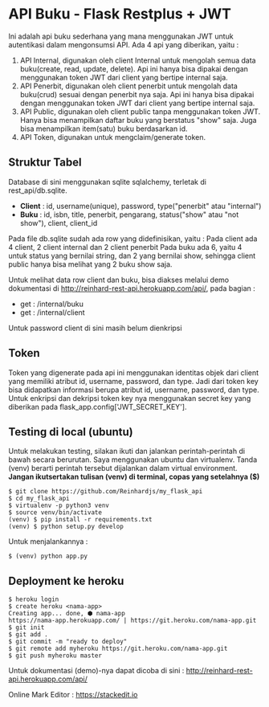 
API Buku - Flask Restplus + JWT
====================

Ini adalah api buku sederhana yang mana menggunakan JWT untuk autentikasi dalam mengonsumsi API.
Ada 4 api yang diberikan, yaitu :
1. API Internal, digunakan oleh client Internal untuk mengolah semua data buku(create, read, update, delete). Api ini hanya bisa dipakai dengan menggunakan token JWT dari client yang bertipe internal saja.
2. API Penerbit, digunakan oleh client penerbit untuk mengolah data buku(crud) sesuai dengan penerbit nya saja. Api ini hanya bisa dipakai dengan menggunakan token JWT dari client yang bertipe internal saja.
3. API Public, digunakan oleh client public tanpa menggunakan token JWT. Hanya bisa menampilkan daftar buku yang berstatus "show" saja. Juga bisa menampilkan item(satu) buku berdasarkan id.
4. API Token, digunakan untuk mengclaim/generate token.


## Struktur Tabel
Database di sini menggunakan sqlite sqlalchemy, terletak di rest_api/db.sqlite.
 - **Client** : id, username(unique), password, type("penerbit" atau "internal")
 - **Buku** : id, isbn, title, penerbit, pengarang, status("show" atau "not show"), client, client_id

Pada file db.sqlite sudah ada row yang didefinisikan, yaitu :
Pada client ada 4 client, 2 client internal dan 2 client penerbit
Pada buku ada 6, yaitu 4 untuk status yang bernilai string, dan 2 yang bernilai show, sehingga client public hanya bisa melihat yang 2 buku show saja.

Untuk melihat data row client dan buku, bisa diakses melalui demo dokumentasi di http://reinhard-rest-api.herokuapp.com/api/, pada bagian :
- get : /internal/buku
- get : /internal/client

Untuk password client di sini masih belum dienkripsi

## Token
Token yang digenerate pada api ini menggunakan identitas objek dari client yang memiliki atribut id, username, password, dan type. Jadi dari token key bisa didapatkan informasi berupa atribut id, username, password, dan type. Untuk enkripsi dan dekripsi token key nya menggunakan secret key yang diberikan pada flask_app.config['JWT_SECRET_KEY'].

## Testing di local (ubuntu)
Untuk melakukan testing, silakan ikuti dan jalankan perintah-perintah di bawah secara berurutan. Saya menggunakan ubuntu dan virtualenv. Tanda (venv) berarti perintah tersebut dijalankan dalam virtual environment. **Jangan ikutsertakan tulisan (venv) di terminal, copas yang setelahnya ($)**

	$ git clone https://github.com/Reinhardjs/my_flask_api
	$ cd my_flask_api
	$ virtualenv -p python3 venv
	$ source venv/bin/activate
	(venv) $ pip install -r requirements.txt
	(venv) $ python setup.py develop

Untuk menjalankannya :

    $ (venv) python app.py

## Deployment ke heroku

    $ heroku login
    $ create heroku <nama-app>
    Creating app... done, ⬢ nama-app
    https://nama-app.herokuapp.com/ | https://git.heroku.com/nama-app.git
    $ git init
    $ git add .
    $ git commit -m "ready to deploy"
    $ git remote add myheroku https://git.heroku.com/nama-app.git
    $ git push myheroku master

Untuk dokumentasi (demo)-nya dapat dicoba di sini :
http://reinhard-rest-api.herokuapp.com/api/

Online Mark Editor :
https://stackedit.io
